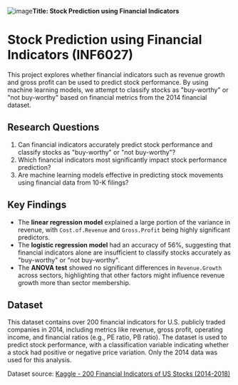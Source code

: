 ![image](https://github.com/user-attachments/assets/5deb0a7b-1dcc-46e1-8935-ec76e8e994f7)**Title: Stock Prediction using Financial Indicators**

# Stock Prediction using Financial Indicators (INF6027) 
This project explores whether financial indicators such as revenue growth and gross profit can be used to predict stock performance. By using machine learning models, we attempt to classify stocks as "buy-worthy" or "not buy-worthy" based on financial metrics from the 2014 financial dataset.

## Research Questions
1. Can financial indicators accurately predict stock performance and classify stocks as "buy-worthy" or "not buy-worthy"?
2. Which financial indicators most significantly impact stock performance prediction?
3. Are machine learning models effective in predicting stock movements using financial data from 10-K filings?

## Key Findings
- The **linear regression model** explained a large portion of the variance in revenue, with `Cost.of.Revenue` and `Gross.Profit` being highly significant predictors.
- The **logistic regression model** had an accuracy of 56%, suggesting that financial indicators alone are insufficient to classify stocks accurately as "buy-worthy" or "not buy-worthy".
- The **ANOVA test** showed no significant differences in `Revenue.Growth` across sectors, highlighting that other factors might influence revenue growth more than sector membership.

## Dataset
This dataset contains over 200 financial indicators for U.S. publicly traded companies in 2014, including metrics like revenue, gross profit, operating income, and financial ratios (e.g., PE ratio, PB ratio). The dataset is used to predict stock performance, with a classification variable indicating whether a stock had positive or negative price variation. Only the 2014 data was used for this analysis.

Dataset source: [Kaggle - 200 Financial Indicators of US Stocks (2014-2018)](https://www.kaggle.com/datasets/cnic92/200-financial-indicators-of-us-stocks-20142018)
